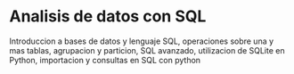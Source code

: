 # Analisis de datos con SQL

Introduccion a bases de datos y lenguaje SQL, operaciones sobre una y mas tablas, agrupacion y particion, SQL avanzado, utilizacion de SQLite en Python, importacion y consultas en SQL con python
